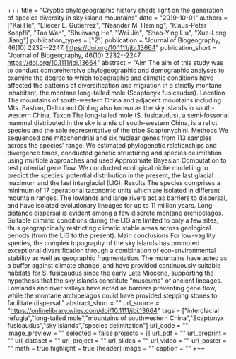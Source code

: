 +++
title = "Cryptic phylogeographic history sheds light on the generation of species diversity in sky‐island mountains"
date = "2019-10-01"
authors = ["Kai He", "Eliecer E. Gutierrez", "Neander M. Heming", "Klaus-Peter Koepfli", "Tao Wan", "Shuiwang He", "Wei Jin", "Shao-Ying Liu", "Xue-Long Jiang"]
publication_types = ["2"]
publication = "Journal of Biogeography, 46(10) 2232--2247. https://doi.org/10.1111/jbi.13664"
publication_short = "Journal of Biogeography, 46(10) 2232--2247. https://doi.org/10.1111/jbi.13664"
abstract = "Aim The aim of this study was to conduct comprehensive phylogeographic and demographic analyses to examine the degree to which topographic and climatic conditions have affected the patterns of diversification and migration in a strictly montane inhabitant, the montane long-tailed mole (Scaptonyx fusicaudus). Location The mountains of south-western China and adjacent mountains including Mts. Bashan, Dalou and Qinling also known as the sky islands in south-western China. Taxon The long-tailed mole (S. fusicaudus), a semi-fossorial mammal distributed in the sky islands of south-western China, is a relict species and the sole representative of the tribe Scaptonychini. Methods We sequenced one mitochondrial and six nuclear genes from 113 samples across the species’ range. We estimated phylogenetic relationships and divergence times, conducted genetic structuring and species delimitation using multiple approaches and used Approximate Bayesian Computation to test potential gene flow. We conducted ecological niche modelling to predict the species’ potential distribution in the present, the last glacial maximum and the last interglacial (LIG). Results The species comprises a minimum of 17 operational taxonomic units which are isolated in different mountain ranges. The lowlands and large rivers act as barriers to dispersal, and have isolated evolutionary lineages for up to 11 million years. Long-distance dispersal is evident among a few discrete montane archipelagos. Suitable climatic conditions during the LIG are limited to only a few sites, thus geographically restricting climatic stable areas across geological periods (from the LIG to the present). Main conclusions For low-vagility species, the complex topography of the sky islands has promoted exceptional diversification through a combination of eco-environmental stability as well as geographic fragmentation. The mountains have acted as a buffer against climate change, and have provided continuously suitable habitats for S. fusicaudus since the early Late Miocene, supporting the hypothesis that the sky islands constitute “museums” of ancient lineages. Lowlands and river valleys have acted as barriers preventing gene flow, while the montane archipelagos could have provided stepping stones to facilitate dispersal."
abstract_short = ""
url_source = "https://onlinelibrary.wiley.com/doi/10.1111/jbi.13664"
tags = ["interglacial refugia","long-tailed mole","mountains of southwestern China","Scaptonyx fusicaudus","sky islands","species delimitation"]
url_code = ""
image_preview = ""
selected = false
projects = []
url_pdf = ""
url_preprint = ""
url_dataset = ""
url_project = ""
url_slides = ""
url_video = ""
url_poster = ""
math = true
highlight = true
[header]
image = ""
caption = ""
+++
